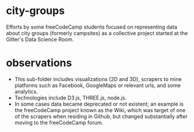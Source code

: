 # city-groups

Efforts by some freeCodeCamp students focused on representing data about city groups (formerly campsites) as a collective project started at the Gitter's Data Science Room.

# observations

* This sub-folder includes visualizations (2D and 3D), scrapers to mine platforms such as Facebook, GoogleMaps or relevant urls, and some analytics.
* Technologies include D3.js, THREE.js, node.js.
* In some cases data became deprecated or not existent; an example is the freeCodeCamp project known as the Wiki, which was target of one of the scrapers when residing in Github, but changed substantially after moving to the freeCodeCamp forum.
